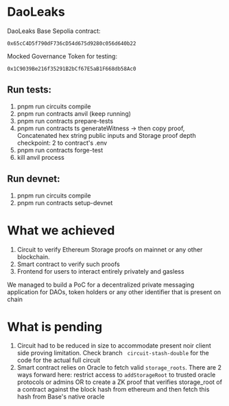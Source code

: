 # DaoLeaks

DaoLeaks Base Sepolia contract:
```
0x65cC4D5f790dF736cD54d675d9280c056d640b22
```

Mocked Governance Token for testing:
```
0x1C9039Be216f35291B2bCf67E5aB1F668db58Ac0
```


## Run tests:
1. pnpm run circuits compile
2. pnpm run contracts anvil (keep running)
3. pnpm run contracts prepare-tests
4. pnpm run contracts ts generateWitness -> then copy proof, Concatenated hex string public inputs and Storage proof depth checkpoint: 2 to contract's .env
5. pnpm run contracts forge-test
6. kill anvil process

## Run devnet:
1. pnpm run circuits compile
2. pnpm run contracts setup-devnet

# What we achieved
1. Circuit to verify Ethereum Storage proofs on mainnet or any other blockchain.
2. Smart contract to verify such proofs
3. Frontend for users to interact entirely privately and gasless

We managed to build a PoC for a decentralized private messaging application for DAOs, token holders or any other identifier that is present on chain

# What is pending
1. Circuit had to be reduced in size to accommodate present noir client side proving limitation. Check branch ` circuit-stash-double` for the code for the actual full circuit
2. Smart contract relies on Oracle to fetch valid `storage_roots`. There are 2 ways forward here: restrict access to `addStorageRoot` to trusted oracle protocols or admins OR to create a ZK proof that verifies storage_root of a contract against the block hash from ethereum and then fetch this hash from Base's native oracle
